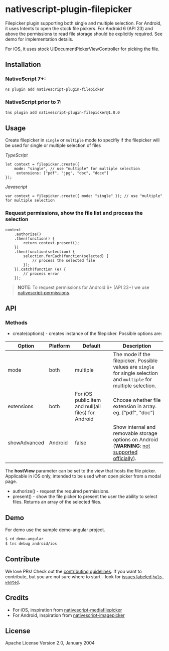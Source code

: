 # nativescript-plugin-filepicker

Filepicker plugin supporting both single and multiple selection.
For Android, it uses Intents to open the stock file pickers. For Android 6 (API 23) and above the permissions to read file storage should be explicitly required. See demo for implementation details.

For iOS, it uses stock UIDocumentPickerViewController for picking the file.

## Installation

### NativeScript 7+:

```bash
ns plugin add nativescript-plugin-filepicker
```

### NativeScript prior to 7:

```bash
tns plugin add nativescript-plugin-filepicker@1.0.0
```

## Usage


Create filepicker in `single` or `multiple` mode to specifiy if the filepicker will be used for single or multiple selection of files

*TypeScript*
```
let context = filepicker.create({
    mode: "single", // use "multiple" for multiple selection
     extensions: ["pdf", "jpg", "doc", "docx"]
});
````

*Javascript*
````
var context = filepicker.create({ mode: "single" }); // use "multiple" for multiple selection
````

### Request permissions, show the file list and process the selection

```
context
    .authorize()
    .then(function() {
        return context.present();
    })
    .then(function(selection) {
        selection.forEach(function(selected) {
            // process the selected file
        });
    }).catch(function (e) {
        // process error
    });
```

> **NOTE**: To request permissions for Android 6+ (API 23+) we use [nativescript-permissions](https://www.npmjs.com/package/nativescript-permissions).

## API

### Methods

* create(options) - creates instance of the filepicker. Possible options are:

| Option | Platform | Default | Description |
| --- |  --- | --- | --- |
| mode | both | multiple | The mode if the filepicker. Possible values are `single` for single selection and `multiple` for multiple selection. |
| extensions | both | For iOS public.item and null(all files) for Android | Choose whether file extension in array. eg. ["pdf", "doc"] |
| showAdvanced | Android | false | Show internal and removable storage options on Android (**WARNING**: [not supported officially](https://issuetracker.google.com/issues/72053350)). |

The **hostView** parameter can be set to the view that hosts the file picker. Applicable in iOS only, intended to be used when open picker from a modal page.

* authorize() - request the required permissions.
* present() - show the file picker to present the user the ability to select files. Returns an array of the selected files.

## Demo

For demo use the sample demo-angular project.

```sh
$ cd demo-angular
$ tns debug android/ios
```

## Contribute
We love PRs! Check out the [contributing guidelines](CONTRIBUTING.md). If you want to contribute, but you are not sure where to start - look for [issues labeled `help wanted`](https://github.com/NativeScript/nativescript-plugin-filepicker/issues?q=is%3Aopen+is%3Aissue+label%3A%22help+wanted%22).

## Credits

* For iOS, inspiration from [nativescript-mediafilepicker](https://github.com/jibon57/nativescript-mediafilepicker)
* For Android, inspiration from [nativescript-imagepicker](https://github.com/NativeScript/nativescript-imagepicker)

## License

Apache License Version 2.0, January 2004
